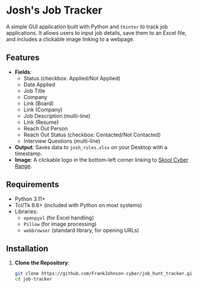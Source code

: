 # Josh's Job Tracker

A simple GUI application built with Python and `tkinter` to track job applications. It allows users to input job details, save them to an Excel file, and includes a clickable image linking to a webpage.

## Features
- **Fields**: 
  - Status (checkbox: Applied/Not Applied)
  - Date Applied
  - Job Title
  - Company
  - Link (Board)
  - Link (Company)
  - Job Description (multi-line)
  - Link (Resume)
  - Reach Out Person
  - Reach Out Status (checkbox: Contacted/Not Contacted)
  - Interview Questions (multi-line)
- **Output**: Saves data to `josh_rules.xlsx` on your Desktop with a timestamp.
- **Image**: A clickable logo in the bottom-left corner linking to [Skool Cyber Range](https://www.skool.com/cyber-range/about?ref=cc61b1b3cb11431b889d57956597cce5).

## Requirements
- Python 3.11+
- Tcl/Tk 8.6+ (included with Python on most systems)
- Libraries:
  - `openpyxl` (for Excel handling)
  - `Pillow` (for image processing)
  - `webbrowser` (standard library, for opening URLs)

## Installation
1. **Clone the Repository**:
   ```bash
   git clone https://github.com/FrankJohnson-cyber/job_hunt_tracker.git
   cd job-tracker
